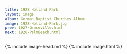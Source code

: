 ```yaml
---
title: 1928 Holland Park
layout: image
album: German Baptist Churches Album
image: 1928-Holland-Park.jpg
prev: 1927-Graceville.html
next: 1928-PalmBeach.html
---
```

{% include image-head.md %}
{% include image.html %}